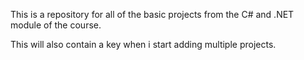 This is a repository for all of the basic projects from the C# and .NET module of the course.

This will also contain a key when i start adding multiple projects.
